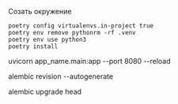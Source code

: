 Созать окружение

```
poetry config virtualenvs.in-project true 
poetry env remove pythonrm -rf .venv
poetry env use python3
poetry install
```

uvicorn app_name.main:app --port 8080 --reload



alembic revision --autogenerate

alembic upgrade head
